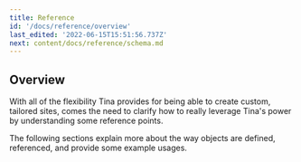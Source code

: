 ```yaml
---
title: Reference
id: '/docs/reference/overview'
last_edited: '2022-06-15T15:51:56.737Z'
next: content/docs/reference/schema.md
---
```


## Overview

With all of the flexibility Tina provides for being able to create custom, tailored sites, comes the need to clarify how to really leverage Tina's power by understanding some reference points.

The following sections explain more about the way objects are defined, referenced, and provide some example usages.
